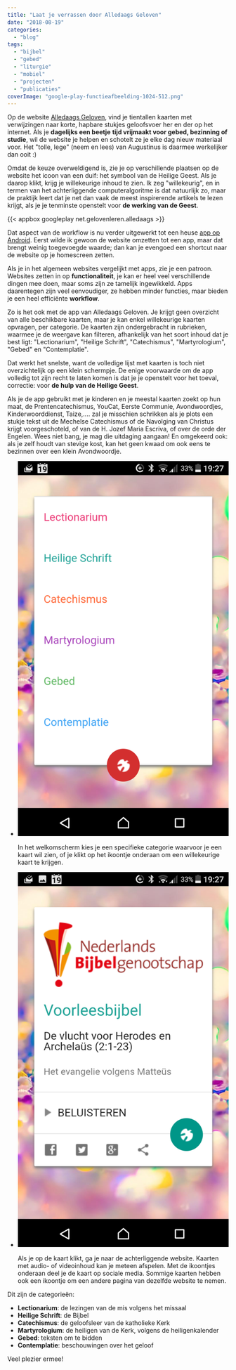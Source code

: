 ```yaml
---
title: "Laat je verrassen door Alledaags Geloven"
date: "2018-08-19"
categories: 
  - "blog"
tags: 
  - "bijbel"
  - "gebed"
  - "liturgie"
  - "mobiel"
  - "projecten"
  - "publicaties"
coverImage: "google-play-functieafbeelding-1024-512.png"
---
```


Op de website [Alledaags Geloven](http://alledaags.gelovenleren.net/), vind je tientallen kaarten met verwijzingen naar korte, hapbare stukjes geloofsvoer her en der op het internet. Als je **dagelijks een beetje** **tijd vrijmaakt voor gebed, bezinning of studie**, wil de website je helpen en schotelt ze je elke dag nieuw materiaal voor. Het "tolle, lege" (neem en lees) van Augustinus is daarmee werkelijker dan ooit :)  

Omdat de keuze overweldigend is, zie je op verschillende plaatsen op de website het icoon van een duif: het symbool van de Heilige Geest. Als je daarop klikt, krijg je willekeurige inhoud te zien. Ik zeg "willekeurig", en in termen van het achterliggende computeralgoritme is dat natuurlijk zo, maar de praktijk leert dat je net dan vaak de meest inspirerende artikels te lezen krijgt, als je je tenminste openstelt voor **de werking van de Geest**.  

{{< appbox googleplay net.gelovenleren.alledaags >}}

Dat aspect van de workflow is nu verder uitgewerkt tot een heuse [app op Android](https://play.google.com/store/apps/details?id=net.gelovenleren.alledaags). Eerst wilde ik gewoon de website omzetten tot een app, maar dat brengt weinig toegevoegde waarde; dan kan je evengoed een shortcut naar de website op je homescreen zetten.  

Als je in het algemeen websites vergelijkt met apps, zie je een patroon. Websites zetten in op **functionaliteit**, je kan er heel veel verschillende dingen mee doen, maar soms zijn ze tamelijk ingewikkeld. Apps daarentegen zijn veel eenvoudiger, ze hebben minder functies, maar bieden je een heel efficiënte **workflow**.  

Zo is het ook met de app van Alledaags Geloven. Je krijgt geen overzicht van alle beschikbare kaarten, maar je kan enkel willekeurige kaarten opvragen, per categorie. De kaarten zijn ondergebracht in rubrieken, waarmee je de weergave kan filteren, afhankelijk van het soort inhoud dat je best ligt: "Lectionarium", "Heilige Schrift", "Catechismus", "Martyrologium", "Gebed" en "Contemplatie".  

Dat werkt het snelste, want de volledige lijst met kaarten is toch niet overzichtelijk op een klein schermpje. De enige voorwaarde om de app volledig tot zijn recht te laten komen is dat je je openstelt voor het toeval, correctie: voor **de hulp van de Heilige Geest**.  

Als je de app gebruikt met je kinderen en je meestal kaarten zoekt op hun maat, de Prentencatechismus, YouCat, Eerste Communie, Avondwoordjes, Kinderwoorddienst, Taize,.... zal je misschien schrikken als je plots een stukje tekst uit de Mechelse Catechismus of de Navolging van Christus krijgt voorgeschoteld, of van de H. Jozef Maria Escriva, of over de orde der Engelen. Wees niet bang, je mag die uitdaging aangaan! En omgekeerd ook: als je zelf houdt van stevige kost, kan het geen kwaad om ook eens te bezinnen over een klein Avondwoordje.  

- ![](images/Screenshot_20180819-192715.png)
    
    In het welkomscherm kies je een specifieke categorie waarvoor je een kaart wil zien, of je klikt op het ikoontje onderaan om een willekeurige kaart te krijgen.
    
- ![](images/Screenshot_20180819-192742-1.png)
    
    Als je op de kaart klikt, ga je naar de achterliggende website. Kaarten met audio- of videoinhoud kan je meteen afspelen. Met de ikoontjes onderaan deel je de kaart op sociale media. Sommige kaarten hebben ook een ikoontje om een andere pagina van dezelfde website te nemen.
    

Dit zijn de categorieën:

- **Lectionarium**: de lezingen van de mis volgens het missaal
- **Heilige Schrift**: de Bijbel
- **Catechismus**: de geloofsleer van de katholieke Kerk
- **Martyrologium**: de heiligen van de Kerk, volgens de heiligenkalender
- **Gebed**: teksten om te bidden
- **Contemplatie**: beschouwingen over het geloof

Veel plezier ermee!
